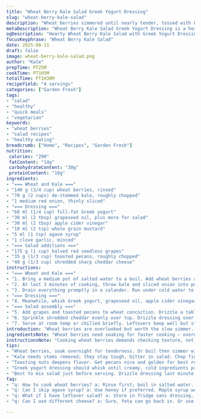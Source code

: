```yaml
---
title: "Wheat Berry Kale Salad Greek Yogurt Dressing"
slug: "wheat-berry-kale-salad"
description: "Wheat berries simmered until nearly tender, tossed with kale added last minute for a slight bite. A tangy Greek yogurt dressing balanced with cider vinegar and whole grain mustard. Crisp green grapes swapped for red for sharp contrast. Walnuts replaced with toasted pecans for deeper nuts. Cheddar instead of feta adds creamier, milder cheese presence. Textures: chewy wheat, crunchy nuts, juicy grapes, crisp kale. Aromatics: garlic’s subtle punch in dressing, raw shallots mellowed by hot wheat. Vinegar cuts richness; honey rounds tartness. Oil finish moistens without greasiness. Refreshing, hearty salad for lunches or light dinners."
metaDescription: "Wheat Berry Kale Salad Greek Yogurt Dressing is a hearty, tangy salad featuring chewy wheat, fresh kale, and creamy cheddar for a satisfying meal."
ogDescription: "Hearty Wheat Berry Kale Salad with Greek Yogurt Dressing packs textures and flavors. Nutty wheat and crisp kale combined to create a refreshing dish."
focusKeyphrase: "Wheat Berry Kale Salad"
date: 2025-08-11
draft: false
image: wheat-berry-kale-salad.png
author: "Kate"
prepTime: PT25M
cookTime: PT1H5M
totalTime: PT1H30M
recipeYield: "4 servings"
categories: ["Garden Fresh"]
tags:
- "salad"
- "healthy"
- "quick meals"
- "vegetarian"
keywords:
- "wheat berries"
- "salad recipes"
- "healthy eating"
breadcrumb: ["Home", "Recipes", "Garden Fresh"]
nutrition: 
 calories: "290"
 fatContent: "14g"
 carbohydrateContent: "30g"
 proteinContent: "10g"
ingredients:
- "=== Wheat and Kale ==="
- "140 g (3/4 cup) wheat berries, rinsed"
- "70 g (2 cups) de-stemmed kale, roughly chopped"
- "1 medium red onion, thinly sliced"
- "=== Dressing ==="
- "60 ml (1/4 cup) full-fat Greek yogurt"
- "30 ml (2 tbsp) grapeseed oil, plus more for salad"
- "30 ml (2 tbsp) apple cider vinegar"
- "10 ml (2 tsp) whole grain mustard"
- "5 ml (1 tsp) agave syrup"
- "1 clove garlic, minced"
- "=== Salad additions ==="
- "175 g (1 cup) halved red seedless grapes"
- "35 g (1/3 cup) toasted pecans, roughly chopped"
- "40 g (1/3 cup) shredded sharp cheddar cheese"
instructions:
- "=== Wheat and Kale ==="
- "1. Bring a medium pot of salted water to a boil. Add wheat berries and cook 60-65 minutes. Test by biting — wheat berries should be tender with slight chew but not mushy."
- "2. At last 3 minutes of cooking, throw kale and sliced onion into pot. The kale wilts but retains fresh bite; onions soften lightly, lose sharpness but stay present."
- "3. Drain everything promptly in a colander. Run under cold water to stop cooking and cool slightly. Shake off well; too wet wilts salad and dilutes flavors. Transfer to large bowl."
- "=== Dressing ==="
- "4. Meanwhile, whisk Greek yogurt, grapeseed oil, apple cider vinegar, mustard, agave, and garlic in small bowl until creamy and homogenous. Taste. Adjust vinegar or sweetener for balance."
- "=== Salad assembly ==="
- "5. Add grapes and toasted pecans to wheat concoction. Drizzle a tablespoon grapeseed oil for silkiness. Season with salt and cracked black pepper; toss gently but thoroughly."
- "6. Sprinkle shredded cheddar evenly over top. Drizzle dressing over salad just before serving to prevent wilting."
- "7. Serve at room temp or chilled briefly. Leftovers keep well but store dressing separately if possible to avoid sogginess."
introduction: "Wheat berries are overlooked but worth the slow simmer. Dense, nutty. Gives texture no ordinary grain can match. Kale chopped fine, doesn’t get overcooked — tossed right at end, just wilted enough to lose toughness but still hold bite. Swap sweet green grapes for sharper red ones to add zing and pop visually. Pecans toast up deeper and crust well, a better alternative if walnuts aren’t your thing. Cheddar instead of feta shifts from tangy to creamy, less salty. Greek yogurt dressing carries acid with mustard grainy texture, garlic punches through but never overwhelms. Honey replaced by agave syrup for cleaner sweetness. The oil presence, subtle, slicks salad without grease pooling. Layering flavor, exact textures. Timing, temperature matter — no mush allowed."
ingredientsNote: "Wheat berries need soaking for faster cooking — overnight if you want, but not mandatory. If pressed for time, quick boil 10 then simmer slow with lid cracked. Don’t rush cooking or you get chewy hard centers. Kale—always remove stems; they stay fibrous and bitter even after cooking. Slice onions thin, raw sharpness cuts when hot wheat hits them, smoothing their intensity. For nuts, pecans or almonds work well toasted, walnuts can be bitter if over-toasted. Cheddar chosen for milder melt versus feta’s crumbly punch but can swap back if preferred. Yogurt 0% works, but full-fat adds richness. Agave syrup is a neutral sweetener alternative to honey; maple syrup adds earthiness if you prefer. Oil can be grapeseed, sunflower—neutral flavor; olive oil too strong, may clash with mustard."
instructionsNote: "Cooking wheat berries demands checking texture, not clock-driven. Should give a slight resistance, not break apart. Add kale and onions last 3 minutes to preserve texture contrast. Don’t overcook kale; watch color shift to deep green, no dulling. Chill wheat salad quickly under cold water to arrest heat, firm texture. Dressing whisked cold before assembly provides brightness; if yogurt is cold, whisk vigorously to avoid lumps. When tossing, add oil to coat wheat and prevent dryness; oil also carries flavor and mouthfeel. Cheese sprinkled last to control melting—avoid mixing to prevent clumping. Serve fresh; salad holds 1-2 days but pour dressing only when serving to avoid sogginess. Leftovers reheat awkwardly so best cold."
tips:
- "Wheat berries, soak overnight for tenderness. Or boil then simmer with lid cracked if short on time. Don't rush cooking or get hard centers. Keep checking texture by biting."
- "Kale needs stems removed; they stay tough, bitter in salad. Chop fine for best results. Add onions 3 minutes before draining wheat. Hot wheat mellows raw onion sharpness."
- "Toasting nuts deepens flavor. Get pecans nice and golden for best results. Walnuts can become bitter if overdone. Cheese—cheddar instead of feta for creamy, mild take."
- "Greek yogurt dressing should whisk until creamy, cold ingredients prevent lumps. Can use 0% yogurt for lower fat but richness fades. Adjust acid and sweet to your taste."
- "Best to mix salad just before serving. Drizzle dressing last minute, keeps it fresh. Store leftovers separate; soggy salad isn’t good. Serve cold or at room temp."
faq:
- "q: How to cook wheat berries? a: Rinse first; boil in salted water. About 60 minutes until tender, slight chew. Drain, run cold water over to stop cooking."
- "q: Can I skip agave syrup? a: Use honey if preferred. Maple syrup works too. Adjust sweetness to taste. Be cautious, too much sweetness overpowers dressing."
- "q: What if I have leftover salad? a: Store in fridge sans dressing. Lasts 1-2 days. Reheat awkwardly so better cold. Add fresh toppings if reheating too."
- "q: Can I use different cheese? a: Sure, feta can go back in. Or use another mild cheese. Adjust flavors; taste balance. Experiment, see what you like best."

---
```

